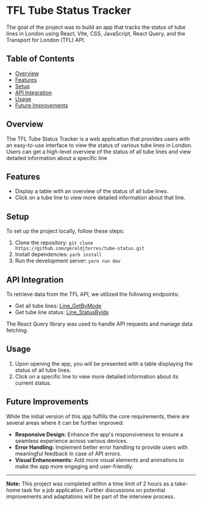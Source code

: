 # TFL Tube Status Tracker

The goal of the project was to build an app that tracks the status of tube lines in London using React, Vite, CSS, JavaScript, React Query, and the Transport for London (TFL) API.

## Table of Contents

- [Overview](#overview)
- [Features](#features)
- [Setup](#setup)
- [API Integration](#api-integration)
- [Usage](#usage)
- [Future Improvements](#future-improvements)

## Overview

The TFL Tube Status Tracker is a web application that provides users with an easy-to-use interface to view the status of various tube lines in London. Users can get a high-level overview of the status of all tube lines and view detailed information about a specific line

## Features

- Display a table with an overview of the status of all tube lines.
- Click on a tube line to view more detailed information about that line.

## Setup

To set up the project locally, follow these steps:

1. Clone the repository: `git clone https://github.com/geraldjtorres/tube-status.git`
2. Install dependencies: `yarb install`
3. Run the development server: `yarn run dev`

## API Integration

To retrieve data from the TFL API, we utilized the following endpoints:

- Get all tube lines: [Line_GetByMode](https://api.tfl.gov.uk/Line/Mode/tube/Status)
- Get tube line status: [Line_StatusByIds](https://api.tfl.gov.uk/swagger/ui/index.html#!/Line/Line_StatusByIds)

The React Query library was used to handle API requests and manage data fetching.

## Usage

1. Upon opening the app, you will be presented with a table displaying the status of all tube lines.
2. Click on a specific line to view more detailed information about its current status.

## Future Improvements

While the initial version of this app fulfills the core requirements, there are several areas where it can be further improved:

- **Responsive Design:** Enhance the app's responsiveness to ensure a seamless experience across various devices.
- **Error Handling:** Implement better error handling to provide users with meaningful feedback in case of API errors.
- **Visual Enhancements:** Add more visual elements and animations to make the app more engaging and user-friendly.

---

**Note:** This project was completed within a time limit of 2 hours as a take-home task for a job application. Further discussions on potential improvements and adaptations will be part of the interview process.
